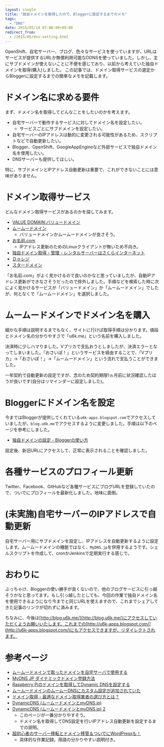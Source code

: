 ```yaml
---
layout: single
title: "独自ドメインを取得したので、Bloggerに設定するまでのメモ"
tags:
  - "DNS"
date: 2015/05/14 07:00:00+09:00
redirect_from:
  - /2015/05/dns-setting.html
---
```


OpenShift、自宅サーバー、ブログ、色々なサービスを使っていますが、URLはサービスが提供するURLか無償利用可能なDDNSを使っていました。しかし、主にサブドメインが使えないことに不便を感じており、以前から考えていた独自ドメインを取得(購入)しました。
この記事では、ドメイン取得サービスの選定からBloggerに設定するまでの簡単なメモを記載します。

<!-- more -->

# ドメイン名に求める要件

まず、ドメイン名を取得してどんなことをしたいのかを考えます。

* 自宅サーバーで動作するサービスに対してドメイン名を設定したい。
	* サービスごとにサブドメインを設定したい。
* 自宅サーバーのIPアドレスは動的に変更される可能性があるため、スクリプトなどで自動更新したい。
* Blogger、OpenShift、GoogleAppEngineなど外部サービスで独自ドメイン名を使用したい。
* DNSサーバーも提供してほしい。

特に、サブドメインとIPアドレス自動更新は重要で、これができないことには意味がありません。

# ドメイン取得サービス

どんなドメイン取得サービスがあるのかを探してみます。

* [VALUE DOMAIN:バリュードメイン](http://www.value-domain.com/)
* [ムームードメイン](http://muumuu-domain.com/)
	* バリュードメインかムームードメインが良さそう。
* [お名前.com](http://www.onamae.com/)
	* IPアドレス更新のためのLinuxクライアントが無いため不向き。
* [独自ドメイン取得・管理 - レンタルサーバーはさくらインターネット](http://www.sakura.ne.jp/domain/)
* [Ｄｏレジ](http://do-reg.jp/)
* [スタードメイン](http://www.star-domain.jp/)

「お名前.com」がよく見かけるので良いのかなと思っていましたが、自動IPアドレス更新ができなさそうだったので除外しました。手順などを検索した時に次によく見かけるサービスが「バリュードメイン」か「ムームードメイン」でしたが、何となくで「ムームードメイン」を選択しました。

# ムームードメインでドメイン名を購入

細かな手順は説明するまでもなく、サイトに行けば取得手順は分かります。値段とドメイン名の分かりやすさで「u6k.me」という名前を購入しました。

決済時に少しハマりました。Vプリカで支払おうとしましたが、決済エラーとなってしまいました。「おさいぽ！」というサービスを経由することで、「Vプリカ」→「おさいぽ！」→「ムームードメイン」という流れで支払うことができました。

一年契約で自動更新の設定ですが、念のため契約期限1ヵ月前に状況確認したほうが良いです(自分はリマインダーに設定しました)。

# Bloggerにドメイン名を設定

今まではBloggerが提供してくれている`u6k-apps.blogspot.com`でアクセスしていましたが、`blog.u6k.me`でアクセスするように変更しました。手順は以下のページを参考にしました。

* [独自ドメインの設定 - Bloggerの使い方](http://www.adminweb.jp/blogger/domain/index1.html)

設定後、新旧URLにアクセスして、正常に表示されることを確認しました。

# 各種サービスのプロフィール更新

Twitter、Facebook、GitHubなど各種サービスにブログURLを登録していたので、ついでにプロフィールを最新化しました。地味に面倒。

# (未実施)自宅サーバーのIPアドレスで自動更新

自宅サーバー用にサブドメインを設定し、IPアドレスを自動更新するように設定します。ムームードメインの機能ではなく、`MyDNS.jp`を併用するようです。シェルスクリプトを作成して、cronかJenkinsで定期実行する感じで。

# おわりに

ぶっちゃけ、Bloggerの使い勝手が良くないので、他のブログサービスに引っ越そうかなと思ってます。もし引っ越したとしても、今回の作業で独自ドメイン名を使用できるようになり今までと同じURLを使えますので、これまでシェアしてきた記事のリンクが切れずに済みます。

ちなみに、今後は[http://blog.u6k.me/](http://blog.u6k.me/)にアクセスしていただくようお願いいたします。これまでの[http://u6k-apps.blogspot.com/](http://u6k-apps.blogspot.com/)にもアクセスできますが、リダイレクトされます。

# 参考ページ

* [ムームードメインで取ったドメインを自宅サーバで使用する](http://d.hatena.ne.jp/foosin/20081019/1224418130)
* [MyDNS JP ダイナミックドメイン登録方法](http://www.akakagemaru.info/port/ddns/mydnsjp.html)
* [Raspberry Piのドメインを取得してDynamic DNSを設定する](http://denshikousaku.net/raspberry-pi-domain-and-dynamic-dns)
* [ムームードメインのムームーDNSにカスタム設定が追加されていた](http://experiment.blog.so-net.ne.jp/2009-04-02)
* [ドメイン取得 - 最適なドメイン取得業者の選び方とは？](http://www.domain-ac.net/)
* [DynamicDNS (ムームードメインとmyDNS.jp)](http://gomocool.net/gomokulog/?p=10)
* [DynamicDNS (ムームードメインとmyDNS.jp) 2](http://gomocool.net/gomokulog/?p=24)
	* このページが一番分かりやすそう。
	* ドメイン名を取得してDNS設定を行いIPアドレス自動更新を設定するまでの説明。
* [超初心者のサーバー移転とドメイン移管＆ついでにWordPressも！](http://server.change.jp/)
	* 具体的な作業記録。用語の分かりやすい説明付き。

